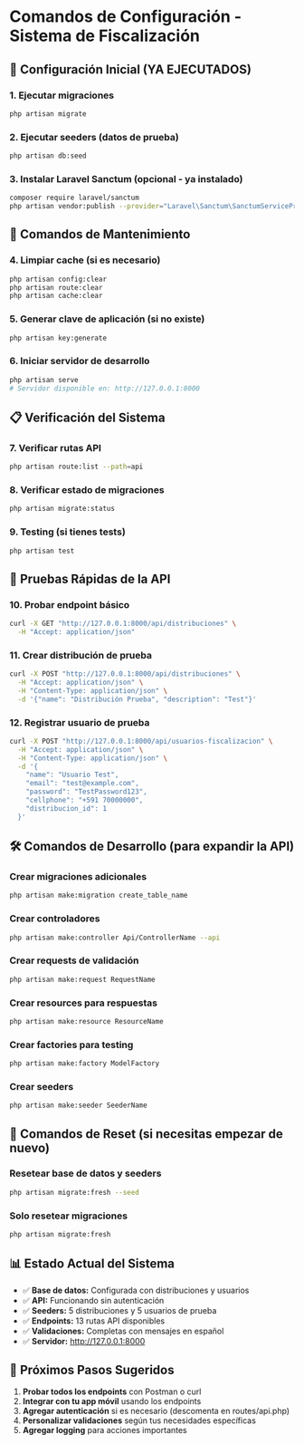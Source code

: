 # Comandos de Configuración - Sistema de Fiscalización

## 🚀 Configuración Inicial (YA EJECUTADOS)

### 1. Ejecutar migraciones
```bash
php artisan migrate
```

### 2. Ejecutar seeders (datos de prueba)
```bash
php artisan db:seed
```

### 3. Instalar Laravel Sanctum (opcional - ya instalado)
```bash
composer require laravel/sanctum
php artisan vendor:publish --provider="Laravel\Sanctum\SanctumServiceProvider"
```

## 🔧 Comandos de Mantenimiento

### 4. Limpiar cache (si es necesario)
```bash
php artisan config:clear
php artisan route:clear
php artisan cache:clear
```

### 5. Generar clave de aplicación (si no existe)
```bash
php artisan key:generate
```

### 6. Iniciar servidor de desarrollo
```bash
php artisan serve
# Servidor disponible en: http://127.0.0.1:8000
```

## 📋 Verificación del Sistema

### 7. Verificar rutas API
```bash
php artisan route:list --path=api
```

### 8. Verificar estado de migraciones
```bash
php artisan migrate:status
```

### 9. Testing (si tienes tests)
```bash
php artisan test
```

## 🧪 Pruebas Rápidas de la API

### 10. Probar endpoint básico
```bash
curl -X GET "http://127.0.0.1:8000/api/distribuciones" \
  -H "Accept: application/json"
```

### 11. Crear distribución de prueba
```bash
curl -X POST "http://127.0.0.1:8000/api/distribuciones" \
  -H "Accept: application/json" \
  -H "Content-Type: application/json" \
  -d '{"name": "Distribución Prueba", "description": "Test"}'
```

### 12. Registrar usuario de prueba
```bash
curl -X POST "http://127.0.0.1:8000/api/usuarios-fiscalizacion" \
  -H "Accept: application/json" \
  -H "Content-Type: application/json" \
  -d '{
    "name": "Usuario Test",
    "email": "test@example.com",
    "password": "TestPassword123",
    "cellphone": "+591 70000000",
    "distribucion_id": 1
  }'
```

## 🛠️ Comandos de Desarrollo (para expandir la API)

### Crear migraciones adicionales
```bash
php artisan make:migration create_table_name
```

### Crear controladores
```bash
php artisan make:controller Api/ControllerName --api
```

### Crear requests de validación
```bash
php artisan make:request RequestName
```

### Crear resources para respuestas
```bash
php artisan make:resource ResourceName
```

### Crear factories para testing
```bash
php artisan make:factory ModelFactory
```

### Crear seeders
```bash
php artisan make:seeder SeederName
```

## 🔄 Comandos de Reset (si necesitas empezar de nuevo)

### Resetear base de datos y seeders
```bash
php artisan migrate:fresh --seed
```

### Solo resetear migraciones
```bash
php artisan migrate:fresh
```

## 📊 Estado Actual del Sistema

- ✅ **Base de datos:** Configurada con distribuciones y usuarios
- ✅ **API:** Funcionando sin autenticación
- ✅ **Seeders:** 5 distribuciones y 5 usuarios de prueba
- ✅ **Endpoints:** 13 rutas API disponibles
- ✅ **Validaciones:** Completas con mensajes en español
- ✅ **Servidor:** http://127.0.0.1:8000

## 🎯 Próximos Pasos Sugeridos

1. **Probar todos los endpoints** con Postman o curl
2. **Integrar con tu app móvil** usando los endpoints
3. **Agregar autenticación** si es necesario (descomenta en routes/api.php)
4. **Personalizar validaciones** según tus necesidades específicas
5. **Agregar logging** para acciones importantes